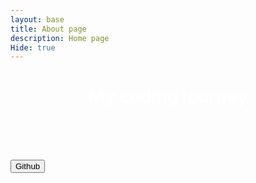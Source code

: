 ```yaml
---
layout: base
title: About page
description: Home page 
Hide: true
---
```

<h1 style= "color:white;text-align:center"> My coding journey </h1>

<br><br><BR>

<a href="https://github.com/Tanay936">
<button>Github</button>
</a>